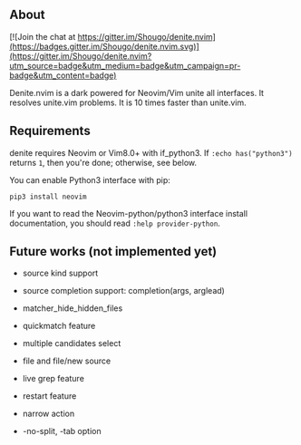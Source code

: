 ## About

[![Join the chat at https://gitter.im/Shougo/denite.nvim](https://badges.gitter.im/Shougo/denite.nvim.svg)](https://gitter.im/Shougo/denite.nvim?utm_source=badge&utm_medium=badge&utm_campaign=pr-badge&utm_content=badge)

Denite.nvim is a dark powered for Neovim/Vim unite all interfaces.
It resolves unite.vim problems.
It is 10 times faster than unite.vim.


## Requirements

denite requires Neovim or Vim8.0+ with if\_python3.
If `:echo has("python3")` returns `1`, then you're done; otherwise, see below.

You can enable Python3 interface with pip:

    pip3 install neovim

If you want to read the Neovim-python/python3 interface install documentation,
you should read `:help provider-python`.


## Future works (not implemented yet)

* source kind support

* source completion support: completion(args, arglead)

* matcher_hide_hidden_files

* quickmatch feature

* multiple candidates select

* file and file/new source

* live grep feature

* restart feature

* narrow action

* -no-split, -tab option

